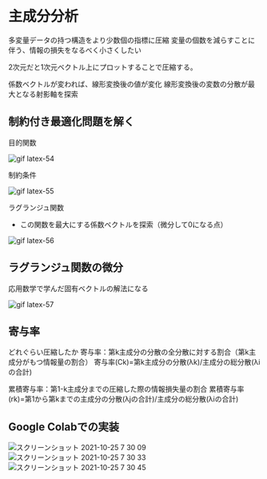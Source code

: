 # 主成分分析
多変量データの持つ構造をより少数個の指標に圧縮
変量の個数を減らすことに伴う、情報の損失をなるべく小さくしたい

2次元だと1次元ベクトル上にプロットすることで圧縮する。

係数ベクトルが変われば、線形変換後の値が変化
線形変換後の変数の分散が最大となる射影軸を探索

## 制約付き最適化問題を解く

目的関数

![gif latex-54](https://user-images.githubusercontent.com/85814165/138611614-169b763d-f930-401e-a2ce-371147579576.gif)

制約条件

![gif latex-55](https://user-images.githubusercontent.com/85814165/138611664-01d200e0-3d4f-4634-946d-c8703d01ec72.gif)

ラグランジュ関数
- この関数を最大にする係数ベクトルを探索（微分して0になる点）

![gif latex-56](https://user-images.githubusercontent.com/85814165/138611709-808c44ef-3215-46eb-b320-5692a7f9ef8e.gif)

## ラグランジュ関数の微分
応用数学で学んだ固有ベクトルの解法になる

![gif latex-57](https://user-images.githubusercontent.com/85814165/138611819-5698d848-6d06-4e42-90c9-bd58dd647f1e.gif)

## 寄与率
どれぐらい圧縮したか
寄与率：第k主成分の分散の全分散に対する割合（第k主成分がもつ情報量の割合）
寄与率(Ck)=第k主成分の分散(λk)/主成分の総分散(λiの合計)

累積寄与率：第1-k主成分までの圧縮した際の情報損失量の割合
累積寄与率(rk)=第1から第kまでの主成分の分散(λjの合計)/主成分の総分散(λiの合計)

## Google Colabでの実装

![スクリーンショット 2021-10-25 7 30 09](https://user-images.githubusercontent.com/85814165/138615539-18d4ac9f-983b-4ea8-8a56-71c30001f378.png)
![スクリーンショット 2021-10-25 7 30 33](https://user-images.githubusercontent.com/85814165/138615542-237056e6-f451-445d-9986-9f09af2e7836.png)
![スクリーンショット 2021-10-25 7 30 45](https://user-images.githubusercontent.com/85814165/138615545-950cf8bc-d98e-4b85-a739-8e25cb2633f5.png)
